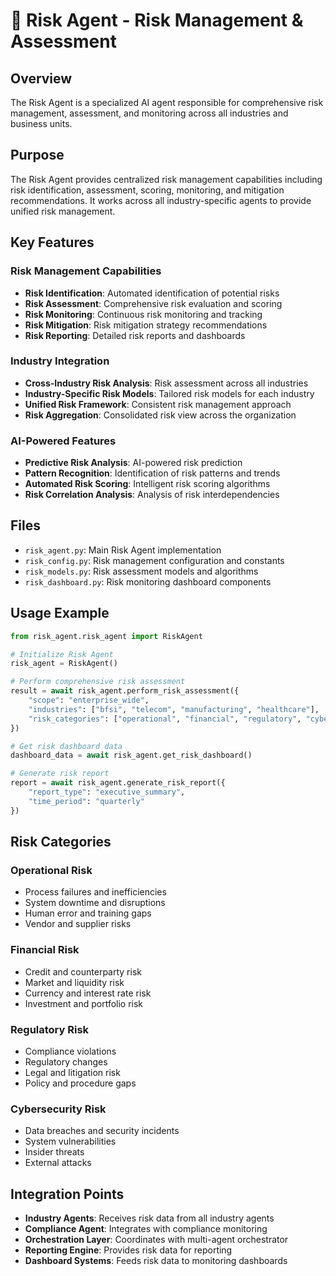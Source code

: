 # 🎯 Risk Agent - Risk Management & Assessment

## Overview
The Risk Agent is a specialized AI agent responsible for comprehensive risk management, assessment, and monitoring across all industries and business units.

## Purpose
The Risk Agent provides centralized risk management capabilities including risk identification, assessment, scoring, monitoring, and mitigation recommendations. It works across all industry-specific agents to provide unified risk management.

## Key Features

### Risk Management Capabilities
- **Risk Identification**: Automated identification of potential risks
- **Risk Assessment**: Comprehensive risk evaluation and scoring
- **Risk Monitoring**: Continuous risk monitoring and tracking
- **Risk Mitigation**: Risk mitigation strategy recommendations
- **Risk Reporting**: Detailed risk reports and dashboards

### Industry Integration
- **Cross-Industry Risk Analysis**: Risk assessment across all industries
- **Industry-Specific Risk Models**: Tailored risk models for each industry
- **Unified Risk Framework**: Consistent risk management approach
- **Risk Aggregation**: Consolidated risk view across the organization

### AI-Powered Features
- **Predictive Risk Analysis**: AI-powered risk prediction
- **Pattern Recognition**: Identification of risk patterns and trends
- **Automated Risk Scoring**: Intelligent risk scoring algorithms
- **Risk Correlation Analysis**: Analysis of risk interdependencies

## Files
- `risk_agent.py`: Main Risk Agent implementation
- `risk_config.py`: Risk management configuration and constants
- `risk_models.py`: Risk assessment models and algorithms
- `risk_dashboard.py`: Risk monitoring dashboard components

## Usage Example
```python
from risk_agent.risk_agent import RiskAgent

# Initialize Risk Agent
risk_agent = RiskAgent()

# Perform comprehensive risk assessment
result = await risk_agent.perform_risk_assessment({
    "scope": "enterprise_wide",
    "industries": ["bfsi", "telecom", "manufacturing", "healthcare"],
    "risk_categories": ["operational", "financial", "regulatory", "cybersecurity"]
})

# Get risk dashboard data
dashboard_data = await risk_agent.get_risk_dashboard()

# Generate risk report
report = await risk_agent.generate_risk_report({
    "report_type": "executive_summary",
    "time_period": "quarterly"
})
```

## Risk Categories

### Operational Risk
- Process failures and inefficiencies
- System downtime and disruptions
- Human error and training gaps
- Vendor and supplier risks

### Financial Risk
- Credit and counterparty risk
- Market and liquidity risk
- Currency and interest rate risk
- Investment and portfolio risk

### Regulatory Risk
- Compliance violations
- Regulatory changes
- Legal and litigation risk
- Policy and procedure gaps

### Cybersecurity Risk
- Data breaches and security incidents
- System vulnerabilities
- Insider threats
- External attacks

## Integration Points
- **Industry Agents**: Receives risk data from all industry agents
- **Compliance Agent**: Integrates with compliance monitoring
- **Orchestration Layer**: Coordinates with multi-agent orchestrator
- **Reporting Engine**: Provides risk data for reporting
- **Dashboard Systems**: Feeds risk data to monitoring dashboards
